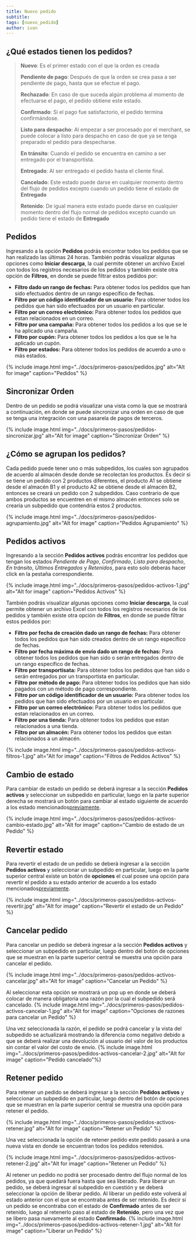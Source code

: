 ```yaml
---
title: Nuevo pedido
subtitle: 
tags: [nuevo_pedido]
author: ivan
---
```

## ¿Qué estados tienen los pedidos?

> **Nuevo**: Es el primer estado con el que la orden es creada
> 
> **Pendiente de pago**: Después de que la orden se crea pasa a ser pendiente de pago, hasta que se efectue el pago.
> 
> **Rechazado**: En caso de que suceda algún problema al momento de efectuarse el pago, el pedido obtiene este estado.
> 
> **Confirmado**: Si el pago fue satisfactorio, el pedido termina confirmándose.
> 
> **Listo para despacho**: Al empezar a ser procesado por el merchant, se puede colocar a listo para despacho en caso de que ya se tenga preparado el pedido para despecharse.
> 
> **En tránsito**: Cuando el pedido se encuentra en camino a ser entregado por el transportista.
> 
> **Entregado**: Al ser entregado el pedido hasta el cliente final.
> 
> **Cancelado**: Este estado puede darse en cualquier momento dentro del flujo de pedidos excepto cuando un pedido tiene el estado de **Entregado**
> 
> **Retenido**: De igual manera este estado puede darse en cualquier momento dentro del flujo normal de pedidos excepto cuando un pedido tiene el estado de **Entregado**

## Pedidos
Ingresando a la opción **Pedidos** podrás encontrar todos los pedidos que se han realizado las últimas 24 horas. También podrás visualizar algunas opciones como **Iniciar descarga**, la cual permite obtener un archivo Excel con todos los registros necesarios de los pedidos y también existe otra opción de **Filtros**, en donde se puede filtrar estos pedidos por: 
 * **Filtro dado un rango de fechas:** Para obtener todos los pedidos que han sido efectuados dentro de un rango específico de fechas.
 * **Filtro por un código identificador de un usuario:** Para obtener todos los pedidos que han sido efectuados por un usuario en particular.
 * **Filtro por un correo electrónico:** Para obtener todos los pedidos que estan relacionados en un correo.
 * **Filtro por una campaña:** Para obtener todos los pedidos a los que se le ha aplicado una campaña.
 * **Filtro por cupón:** Para obtener todos los pedidos a los que se le ha aplicado un cupón.
 * **Filtro por estados:** Para obtener todos los pedidos de acuerdo a uno o más estados.

{% include image.html img="../docs/primeros-pasos/pedidos.jpg" alt="Alt for image" caption="Pedidos" %}

## Sincronizar Orden
Dentro de un pedido se podrá visualizar una vista como la que se mostrará a continuación, en donde se puede sincronizar una orden en caso de que se tenga una integración con una pasarela de pagos de terceros.

{% include image.html img="../docs/primeros-pasos/pedidos-sincronizar.jpg" alt="Alt for image" caption="Sincronizar Orden" %}

## ¿Cómo se agrupan los pedidos?
Cada pedido puede tener uno o más subpedidos, los cuales son agrupados de acuerdo al almacén desde donde se recolectan los productos. Es decir si se tiene un pedido con 2 productos diferentes, el producto A1 se obtiene desde el almacén B1 y el producto A2 se obtiene desde el almacén B2, entonces se creará un pedido con 2 subpedidos. Caso contrario de que ambos productos se encuentren en el mismo almacén entonces solo se crearía un subpedido que contendría estos 2 productos.

{% include image.html img="../docs/primeros-pasos/pedidos-agrupamiento.jpg" alt="Alt for image" caption="Pedidos Agrupamiento" %}

## Pedidos activos
Ingresando a la sección **Pedidos activos** podrás encontrar los pedidos que tengan los estados *Pendiente de Pago*, *Confirmado*, *Listo para despacho*, *En tránsito*, *Últimos Entregados* y *Retenidos*, para esto solo deberás hacer click en la pestaña correspondiente.

{% include image.html img="../docs/primeros-pasos/pedidos-activos-1.jpg" alt="Alt for image" caption="Pedidos Activos" %}

También podrás visualizar algunas opciones como **Iniciar descarga**, la cual permite obtener un archivo Excel con todos los registros necesarios de los pedidos y también existe otra opción de **Filtros**, en donde se puede filtrar estos pedidos por: 
 * **Filtro por fecha de creación dado un rango de fechas:** Para obtener todos los pedidos que han sido creados dentro de un rango específico de fechas.
 * **Filtro por fecha máxima de envío dado un rango de fechas:** Para obtener todos los pedidos que han sido o serán entregados dentro de un rango específico de fechas.
 * **Filtro por transportisata:** Para obtener todos los pedidos que han sido o serán entregados por un transportista en particular.
 * **Filtro por método de pago:** Para obtener todos los pedidos que han sido pagados con un método de pago correspondiente.
 * **Filtro por un código identificador de un usuario:** Para obtener todos los pedidos que han sido efectuados por un usuario en particular.
 * **Filtro por un correo electrónico:** Para obtener todos los pedidos que estan relacionados en un correo.
 * **Filtro por una tienda:** Para obtener todos los pedidos que estan relacionados a una tienda.
 * **Filtro por un almacén:** Para obtener todos los pedidos que estan relacionados a un almacén.

{% include image.html img="../docs/primeros-pasos/pedidos-activos-filtros-1.jpg" alt="Alt for image" caption="Filtros de Pedidos Activos" %}

## Cambio de estado
Para cambiar de estado un pedido se deberá ingresar a la sección **Pedidos activos** y seleccionar un subpedido en particular, luego en la parte superior derecha se mostrará un botón para cambiar al estado siguiente de acuerdo a los estado mencionados<a href="#qué-estados-tienen-los-pedidos">previamente</a>.

{% include image.html img="../docs/primeros-pasos/pedidos-activos-cambio-estado.jpg" alt="Alt for image" caption="Cambio de estado de un Pedido" %}

## Revertir estado
Para revertir el estado de un pedido se deberá ingresar a la sección **Pedidos activos** y seleccionar un subpedido en particular, luego en la parte superior central existe un botón de **opciones** el cual posee una opción para revertir el pedido a su estado anterior de acuerdo a los estado mencionados<a href="#qué-estados-tienen-los-pedidos">previamente</a>.

{% include image.html img="../docs/primeros-pasos/pedidos-activos-revertir.jpg" alt="Alt for image" caption="Revertir el estado de un Pedido" %}

## Cancelar pedido
Para cancelar un pedido se deberá ingresar a la sección **Pedidos activos** y seleccionar un subpedido en particular, luego dentro del botón de opciones que se muestran en la parte superior central se muestra una opción para cancelar el pedido.

{% include image.html img="../docs/primeros-pasos/pedidos-activos-cancelar.jpg" alt="Alt for image" caption="Cancelar un Pedido" %}

Al seleccionar esta opción se mostrará un pop up en donde se deberá colocar de manera obligatoria una razón por la cual el subpedido será cancelado.
{% include image.html img="../docs/primeros-pasos/pedidos-activos-cancelar-1.jpg" alt="Alt for image" caption="Opciones de razones para cancelar un Pedido" %}

Una vez seleccionada la razón, el pedido se podrá cancelar y la vista del subpedido se actualizará mostrando la diferencia como negativo debido a que se deberá realizar una devolución al usuario del valor de los productos sin contar el valor del costo de envío.
{% include image.html img="../docs/primeros-pasos/pedidos-activos-cancelar-2.jpg" alt="Alt for image" caption="Pedido cancelado"%}

## Retener pedido
Para retener un pedido se deberá ingresar a la sección **Pedidos activos** y seleccionar un subpedido en particular, luego dentro del botón de opciones que se muestran en la parte superior central se muestra una opción para retener el pedido. 

{% include image.html img="../docs/primeros-pasos/pedidos-activos-retener.jpg" alt="Alt for image" caption="Retener un Pedido" %}

Una vez seleccionada la opción de retener pedido este pedido pasará a una nueva vista en donde se encuentran todos los pedidos retenidos.

{% include image.html img="../docs/primeros-pasos/pedidos-activos-retener-2.jpg" alt="Alt for image" caption="Retener un Pedido" %}

Al retener un pedido no podrá ser procesado dentro del flujo normal de los pedidos, ya que quedará fuera hasta que sea liberado. Para liberar un pedido, se deberá ingresar al subpedido en cuestión y se deberá seleccionar la opción de liberar pedido. Al liberar un pedido este volverá al estado anterior con el que se encontraba antes de ser retenido.
Es decir si un pedido se encontraba con el estado de **Confirmado** antes de ser retenido, luego al retenerlo paso al estado de **Retenido**, pero una vez que se libero pasa nuevamente al estado **Confirmado**.
{% include image.html img="../docs/primeros-pasos/pedidos-activos-retener-1.jpg" alt="Alt for image" caption="Liberar un Pedido" %}